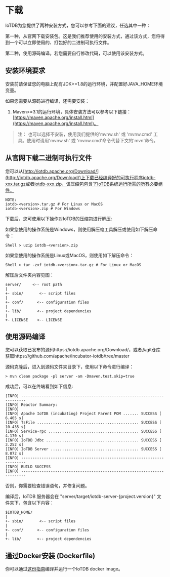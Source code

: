 <!--

    Licensed to the Apache Software Foundation (ASF) under one
    or more contributor license agreements.  See the NOTICE file
    distributed with this work for additional information
    regarding copyright ownership.  The ASF licenses this file
    to you under the Apache License, Version 2.0 (the
    "License"); you may not use this file except in compliance
    with the License.  You may obtain a copy of the License at
    
        http://www.apache.org/licenses/LICENSE-2.0
    
    Unless required by applicable law or agreed to in writing,
    software distributed under the License is distributed on an
    "AS IS" BASIS, WITHOUT WARRANTIES OR CONDITIONS OF ANY
    KIND, either express or implied.  See the License for the
    specific language governing permissions and limitations
    under the License.

-->

# 下载

IoTDB为您提供了两种安装方式，您可以参考下面的建议，任选其中一种：

第一种，从官网下载安装包。这是我们推荐使用的安装方式，通过该方式，您将得到一个可以立即使用的、打包好的二进制可执行文件。

第二种，使用源码编译。若您需要自行修改代码，可以使用该安装方式。

## 安装环境要求

安装前请保证您的电脑上配有JDK>=1.8的运行环境，并配置好JAVA_HOME环境变量。

如果您需要从源码进行编译，还需要安装：

1. Maven>=3.1的运行环境，具体安装方法可以参考以下链接：[https://maven.apache.org/install.html](https://maven.apache.org/install.html)。

> 注： 也可以选择不安装，使用我们提供的'mvnw.sh' 或 'mvnw.cmd' 工具。使用时请用'mvnw.sh' 或 'mvnw.cmd'命令代替下文的'mvn'命令。

## 从官网下载二进制可执行文件

您可以从[http://iotdb.apache.org/Download/](http://iotdb.apache.org/Download/)上下载已经编译好的可执行程序iotdb-xxx.tar.gz或者iotdb-xxx.zip，该压缩包包含了IoTDB系统运行所需的所有必要组件。

```
NOTE:
iotdb-<version>.tar.gz # For Linux or MacOS
iotdb-<version>.zip # For Windows
```

下载后，您可使用以下操作对IoTDB的压缩包进行解压: 

如果您使用的操作系统是Windows，则使用解压缩工具解压或使用如下解压命令：

```
Shell > uzip iotdb-<version>.zip
```

如果您使用的操作系统是Linux或MacOS，则使用如下解压命令：

```
Shell > tar -zxf iotdb-<version>.tar.gz # For Linux or MacOS
```

解压后文件夹内容见图：

```
server/     <-- root path
|
+- sbin/       <-- script files
|
+- conf/      <-- configuration files
|
+- lib/       <-- project dependencies
|
+- LICENSE    <-- LICENSE
```

## 使用源码编译

您可以获取已发布的源码https://iotdb.apache.org/Download/，或者从git仓库获取https://github.com/apache/incubator-iotdb/tree/master

源码克隆后，进入到源码文件夹目录下，使用以下命令进行编译：

```
> mvn clean package -pl server -am -Dmaven.test.skip=true
```

成功后，可以在终端看到如下信息:

```
[INFO] ------------------------------------------------------------------------
[INFO] Reactor Summary:
[INFO]
[INFO] Apache IoTDB (incubating) Project Parent POM ....... SUCCESS [  6.405 s]
[INFO] TsFile ............................................. SUCCESS [ 10.435 s]
[INFO] Service-rpc ........................................ SUCCESS [  4.170 s]
[INFO] IoTDB Jdbc ......................................... SUCCESS [  3.252 s]
[INFO] IoTDB Server ....................................... SUCCESS [  8.072 s]
[INFO] ------------------------------------------------------------------------
[INFO] BUILD SUCCESS
[INFO] ------------------------------------------------------------------------
```

否则，你需要检查错误语句，并修复问题。

编译后，IoTDB 服务器会在 "server/target/iotdb-server-{project.version}" 文件夹下，包含以下内容：

```
$IOTDB_HOME/
|
+- sbin/       <-- script files
|
+- conf/      <-- configuration files
|
+- lib/       <-- project dependencies
```

## 通过Docker安装 (Dockerfile)

你可以通过[这份指南](../3-Server/5-Docker%20Image.html)编译并运行一个IoTDB docker image。
